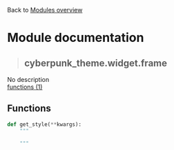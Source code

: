 Back to [Modules overview](https://github.com/pyrustic/cyberpunk-theme/blob/master/docs/modules/README.md)
  
# Module documentation
>## cyberpunk\_theme.widget.frame
No description
<br>
[functions (1)](https://github.com/pyrustic/cyberpunk-theme/blob/master/docs/modules/content/cyberpunk_theme.widget.frame/functions.md)


## Functions
```python
def get_style(**kwargs):
    """
    
    """

```

